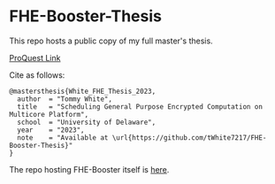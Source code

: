 # FHE-Booster-Thesis

This repo hosts a public copy of my full master's thesis.

[ProQuest Link](https://www.proquest.com/pqdtlocal1006271/docview/2833899561/9FCABBA809F94591PQ)

Cite as follows:
```
@mastersthesis{White_FHE_Thesis_2023,
  author  = "Tommy White",
  title   = "Scheduling General Purpose Encrypted Computation on Multicore Platform",
  school  = "University of Delaware",
  year    = "2023",
  note    = "Available at \url{https://github.com/tWhite7217/FHE-Booster-Thesis}"
}
```

The repo hosting FHE-Booster itself is [here](https://github.com/tWhite7217/FHE-Booster).
